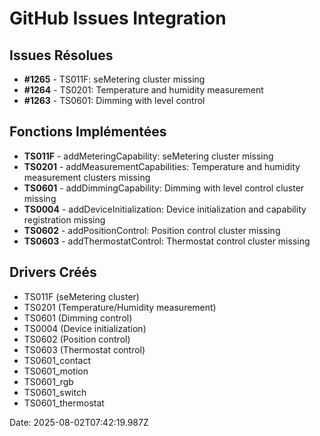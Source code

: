 # GitHub Issues Integration

## Issues Résolues

- **#1265** - TS011F: seMetering cluster missing
- **#1264** - TS0201: Temperature and humidity measurement
- **#1263** - TS0601: Dimming with level control

## Fonctions Implémentées

- **TS011F** - addMeteringCapability: seMetering cluster missing
- **TS0201** - addMeasurementCapabilities: Temperature and humidity measurement clusters missing
- **TS0601** - addDimmingCapability: Dimming with level control cluster missing
- **TS0004** - addDeviceInitialization: Device initialization and capability registration missing
- **TS0602** - addPositionControl: Position control cluster missing
- **TS0603** - addThermostatControl: Thermostat control cluster missing

## Drivers Créés

- TS011F (seMetering cluster)
- TS0201 (Temperature/Humidity measurement)
- TS0601 (Dimming control)
- TS0004 (Device initialization)
- TS0602 (Position control)
- TS0603 (Thermostat control)
- TS0601_contact
- TS0601_motion
- TS0601_rgb
- TS0601_switch
- TS0601_thermostat

Date: 2025-08-02T07:42:19.987Z